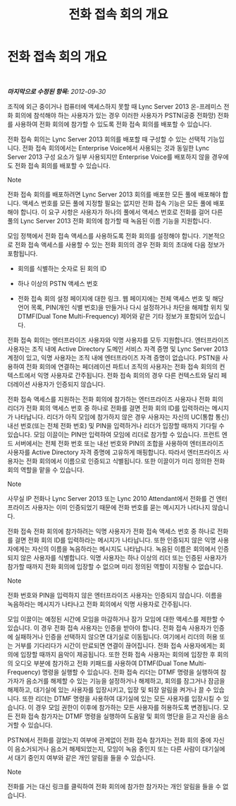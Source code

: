 ﻿---
title: 전화 접속 회의 개요
TOCTitle: 전화 접속 회의 개요
ms:assetid: 6e581cef-960a-4730-8b22-91b2129d34e3
ms:mtpsurl: https://technet.microsoft.com/ko-kr/library/Gg398524(v=OCS.15)
ms:contentKeyID: 49303973
ms.date: 08/24/2015
mtps_version: v=OCS.15
ms.translationtype: HT
---

# 전화 접속 회의 개요

 

_**마지막으로 수정된 항목:** 2012-09-30_

조직에 외근 중이거나 컴퓨터에 액세스하지 못할 때 Lync Server 2013 온-프레미스 전화 회의에 참석해야 하는 사용자가 있는 경우 이러한 사용자가 PSTN(공중 전화망) 전화를 사용하여 전화 회의에 참가할 수 있도록 전화 접속 회의를 배포할 수 있습니다.

전화 접속 회의는 Lync Server 2013 회의를 배포할 때 구성할 수 있는 선택적 기능입니다. 전화 접속 회의에서는 Enterprise Voice에서 사용되는 것과 동일한 Lync Server 2013 구성 요소가 일부 사용되지만 Enterprise Voice를 배포하지 않을 경우에도 전화 접속 회의를 배포할 수 있습니다.


> [!NOTE]
> 전화 접속 회의를 배포하려면 Lync Server 2013 회의를 배포한 모든 풀에 배포해야 합니다. 액세스 번호를 모든 풀에 지정할 필요는 없지만 전화 접속 기능은 모든 풀에 배포해야 합니다. 이 요구 사항은 사용자가 하나의 풀에서 액세스 번호로 전화를 걸어 다른 풀의 Lync Server 2013 전화 회의에 참가할 때 녹음된 이름 기능을 지원합니다.



모임 정책에서 전화 접속 액세스를 사용하도록 전화 회의를 설정해야 합니다. 기본적으로 전화 접속 액세스를 사용할 수 있는 전화 회의의 경우 전화 회의 초대에 다음 정보가 포함됩니다.

  - 회의를 식별하는 숫자로 된 회의 ID

  - 하나 이상의 PSTN 액세스 번호

  - 전화 접속 회의 설정 페이지에 대한 링크. 웹 페이지에는 전체 액세스 번호 및 해당 언어 목록, PIN(개인 식별 번호)을 만들거나 다시 설정하거나 차단을 해제할 위치 및 DTMF(Dual Tone Multi-Frequency) 제어와 같은 기타 정보가 포함되어 있습니다.

전화 접속 회의는 엔터프라이즈 사용자와 익명 사용자를 모두 지원합니다. 엔터프라이즈 사용자는 조직 내에 Active Directory 도메인 서비스 자격 증명 및 Lync Server 2013 계정이 있고, 익명 사용자는 조직 내에 엔터프라이즈 자격 증명이 없습니다. PSTN을 사용하여 전화 회의에 연결하는 페더레이션 파트너 조직의 사용자는 전화 접속 회의의 컨텍스트에서 익명 사용자로 간주됩니다. 전화 접속 회의의 경우 다른 컨텍스트와 달리 페더레이션 사용자가 인증되지 않습니다.

전화 접속 액세스를 지원하는 전화 회의에 참가하는 엔터프라이즈 사용자나 전화 회의 리더가 전화 회의 액세스 번호 중 하나로 전화를 걸면 전화 회의 ID를 입력하라는 메시지가 나타납니다. 리더가 아직 모임에 참가하지 않은 경우 사용자는 자신의 UC(통합 통신) 내선 번호(또는 전체 전화 번호) 및 PIN을 입력하거나 리더가 입장할 때까지 기다릴 수 있습니다. 모임 이끌이는 PIN만 입력하여 모임에 리더로 참가할 수 있습니다. 프런트 엔드 서버에서는 전체 전화 번호 또는 내선 번호와 PIN의 조합을 사용하여 엔터프라이즈 사용자를 Active Directory 자격 증명에 고유하게 매핑합니다. 따라서 엔터프라이즈 사용자는 전화 회의에서 이름으로 인증되고 식별됩니다. 또한 이끌이가 미리 정의한 전화 회의 역할을 맡을 수 있습니다.


> [!NOTE]
> 사무실 IP 전화나 Lync Server 2013 또는 Lync 2010 Attendant에서 전화를 건 엔터프라이즈 사용자는 이미 인증되었기 때문에 전화 번호를 묻는 메시지가 나타나지 않습니다.



전화 접속 전화 회의에 참가하려는 익명 사용자가 전화 접속 액세스 번호 중 하나로 전화를 걸면 전화 회의 ID를 입력하라는 메시지가 나타납니다. 또한 인증되지 않은 익명 사용자에게는 자신의 이름을 녹음하라는 메시지도 나타납니다. 녹음된 이름은 회의에서 인증되지 않은 사용자를 식별합니다. 익명 사용자는 하나 이상의 리더 또는 인증된 사용자가 참가할 때까지 전화 회의에 입장할 수 없으며 미리 정의된 역할이 지정될 수 없습니다.


> [!NOTE]
> 전화 번호와 PIN을 입력하지 않은 엔터프라이즈 사용자는 인증되지 않습니다. 이름을 녹음하라는 메시지가 나타나고 전화 회의에서 익명 사용자로 간주됩니다.



모임 이끌이는 예정된 시간에 모임을 마감하거나 잠가 모임에 대한 액세스를 제한할 수 있습니다. 이 경우 전화 접속 사용자는 인증을 받아야 합니다. 전화 접속 사용자가 인증에 실패하거나 인증을 선택하지 않으면 대기실로 이동됩니다. 여기에서 리더의 허용 또는 거부를 기다리다가 시간이 만료되면 연결이 끊어집니다. 전화 접속 사용자에게는 회의에 입장할 때까지 음악이 제공됩니다. 또한 전화 접속 사용자는 회의에 입장한 후 회의의 오디오 부분에 참가하고 전화 키패드를 사용하여 DTMF(Dual Tone Multi-Frequency) 명령을 실행할 수 있습니다. 전화 접속 리더는 DTMF 명령을 실행하여 참가자가 음소거를 해제할 수 있는 기능을 설정하거나 해제하고, 회의를 잠그거나 잠금을 해제하고, 대기실에 있는 사용자를 입장시키고, 입장 및 퇴장 알림을 켜거나 끌 수 있습니다. 또한 리더는 DTMF 명령을 사용하여 대기실에 있는 모든 사용자를 입장시킬 수 있습니다. 이 경우 모임 권한이 이후에 참가하는 모든 사용자를 허용하도록 변경됩니다. 모든 전화 접속 참가자는 DTMF 명령을 실행하여 도움말 및 회의 명단을 듣고 자신을 음소거할 수 있습니다.

PSTN에서 전화를 걸었는지 여부에 관계없이 전화 접속 참가자는 전화 회의 중에 자신이 음소거되거나 음소거 해제되었는지, 모임이 녹음 중인지 또는 다른 사람이 대기실에서 대기 중인지 여부와 같은 개인 알림을 들을 수 있습니다.


> [!NOTE]
> 전화를 거는 대신 링크를 클릭하여 전화 회의에 참가한 참가자는 개인 알림을 들을 수 없습니다.


